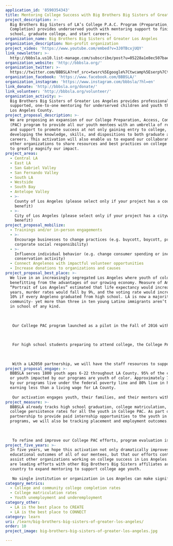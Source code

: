 ```yaml
---
application_id: '8590354343'
title: Mentoring College Success with Big Brothers Big Sisters of Greater LA
project_description: >-
  Big Brothers Big Sisters of LA’s College P.A.C. Program (Preparation, Access,
  Completion) provides underserved youth with mentoring support to finish high
  school, graduate college, and start careers.
organization_name: Big Brothers Big Sisters of Greater Los Angeles
organization_description: Non-profit organization
project_video: 'https://www.youtube.com/embed?v=3J0TBcxjUQY'
link_newsletter: >-
  http://bbbsla.us10.list-manage.com/subscribe/post?u=05228a1e8ec507baed8628ad0&id=4ad5abdbd8
organization_website: 'http://bbbsla.org/'
organization_twitter: >-
  https://twitter.com/BBBSLA?ref_src=twsrc%5Egoogle%7Ctwcamp%5Eserp%7Ctwgr%5Eauthor
organization_facebook: 'https://www.facebook.com/BBBSLA/'
organization_instagram: 'https://www.instagram.com/bbbsla/?hl=en'
link_donate: 'http://bbbsla.org/donate/'
link_volunteer: 'http://bbbsla.org/volunteer/'
organization_activity: >-
  Big Brothers Big Sisters of Greater Los Angeles provides professionally
  supported, one-to-one mentoring for underserved children and youth throughout
  Los Angeles County.
project_proposal_description: >-
  We are proposing an expansion of our College Preparation, Access, Completion
  (PAC) program to provide all our youth mentees with an umbrella of resources
  and support to promote success at not only gaining entry to college, but in
  developing the knowledge, skills, and dispositions to both graduate and start
  careers. This activation will also enable us to expand our collaborations with
  other organizations to share resources and best practices on college success
  to greatly magnify our impact.
project_areas:
  - Central LA
  - East LA
  - San Gabriel Valley
  - San Fernando Valley
  - South LA
  - Westside
  - South Bay
  - Antelope Valley
  - >-
    County of Los Angeles (please select only if your project has a countywide
    benefit)
  - >-
    City of Los Angeles (please select only if your project has a citywide
    benefit)
project_proposal_mobilize:
  - Trainings and/or in-person engagements
  - >-
    Encourage businesses to change practices (e.g. buycott, boycott, promote
    corporate social responsibility)
  - >-
    Influence individual behavior (e.g. change consumer spending or increase
    conservation activity)
  - Connect Angelenos with impactful volunteer opportunities
  - Increase donations to organizations and causes
project_proposal_best_place: >-
  We live in an increasingly segregated Los Angeles where youth of color are not
  benefitting from the advantages of our growing economy. Measure of America’s
  “Portrait of Los Angeles” estimated that life expectancy would increase by 1.5
  years, murder rates would fall by 9%, and the voting rate would increase by
  10% if every Angeleno graduated from high school. LA is now a majority Latino
  community- yet more than three in ten young Latino immigrants aren’t enrolled
  in school of any kind. 
   
   
   
   Our College PAC program launched as a pilot in the Fall of 2016 with a focus on 150 Juniors and Seniors in high school and 55 first year college students. Our pilot was particularly directed at first generation college bound youth of color, including many undocumented students. The core of the pilot program provides professionally supported mentorships to assist students with graduating high school, applying for college, and in persisting through the first year of postsecondary education. By facilitating a positive relationship that provides social, emotional, and academic support for youth, we can help them overcome the significant barriers holding them back from a college success. 
   
   
   
   For high school students preparing to attend college, the College PAC program team also provides supplementary workshops and materials to address common gaps in knowledge and skills of underserved youth, their families, and mentors. The College PAC program produced extremely promising results: 100% of the Littles receiving support from the program graduated high school and matriculated to a 2 or 4 year college and 100% of the mentees enrolled in college persisted through their first year of school. College PAC students in high school also improved their SAT scores by 119 points on average. In partnership with the LA Mayor’s Office, starting in 2018 all college youth in the program will also be eligible for paid internships at major entertainment corporations in fields such as tech, business development, and production as part of Mayor Eric Garcetti’s efforts to diversify the industry. 
   
   
   
   With a LA2050 partnership, we will have the staff resources to support college and career preparation and training for one-to-one mentoring of youth as early as 2nd grade that continues through college completion. This will directly impact 6000+ youth/mentors/families in our programs. Our current College PAC Coordinator will focus on developing the curriculum to support all mentors, mentees, and families. She will also focus on building upon our partnerships with the Mayor’s Office and the California Community Foundation’s Young Men of Color (YMOC) Initiative to share our resources and promote mentorship as a crucial component of college and career prep across the region.
project_proposal_engage: >-
  BBBSLA serves 1800 youth ages 6-22 throughout LA County. 95% of the children
  or youth impacted by our programs are youth of color. Approximately 70% served
  by our programs live under the federal poverty line and 80% live in households
  earning less than a living wage for LA County.
   
   Our activation engages youth, their families, and their mentors with the professional support of our staff to directly provide college and career resources and training yearly to over 6,000 Angelenos. In addition, the network of organizations and corporations with whom we collaborate to activate change play a crucial role in our success. Local partners include Comcast NBCUniversal, Sony, Paramount, Union Bank, the Mayor’s Office, California Community Foundation, and others. Our partners provide the access to amazing mentors, college and career prep, and the opportunity to share best practices across the region. For example, our College PAC newsletter is already a monthly resource we share with other non-profits and can reach well over 100,000 youth and community stakeholders through our current collaborators.
project_measure: >-
  BBBSLA already tracks high school graduation, college matriculation, and
  college persistence rates for all the youth in College PAC. As part of our new
  partnership to provide paid internship opportunities to the youth in our
  programs, we will also be tracking placement and employment outcomes. 
   
   
   
   To refine and improve our College PAC efforts, program evaluation is ongoing through our Progress Tracking System. The Progress Tracking System tracks quantitative and qualitative data from BBBSLA’s proprietary Agency Management System (collected quarterly), QuestionPro surveys and reports (collected bi-annually), SAT score data, and CALynx, a service provided by the California Futures Foundation to track college outcomes (collected annually). BBBSLA looks at all data collectively on an annual basis as part of developing its Annual Report. Evaluation is conducted by BBBSLA’s Grants Manager, Keith Mataya, and Yvette Sanchez, the College PAC Coordinator. Findings include evaluation of mentoring match success, college success indicators (knowledge of the college process, financial aid literacy, and college experience), standardized test prep scores, and college continuation rates.
project_five_years: >-
  In five years, we hope this activation not only dramatically improves the
  educational outcomes of all of our mentees, but that our efforts continue to
  assist other organizations working on college success in Los Angeles. We also
  are leading efforts with other Big Brothers Big Sisters affiliates around the
  country to expand mentoring to support college age youth. 
   
   No single institution or organization in Los Angeles can make significant progress on improving key education metrics on its own. We have already worked diligently to partner with others to magnify our impact. Support from LA2050 will provide us with the opportunity to grow our capacity and share our successes and resources with other organizations. Over the next five years, we believe the lessons we have learned, and continue to learn, can play a crucial role in the work with our partners on moving the needle on education outcomes for all youth in our community.
category_metrics:
  - College and community college completion rates
  - College matriculation rates
  - Youth unemployment and underemployment
category_other:
  - LA is the best place to CREATE
  - LA is the best place to CONNECT
category: learn
uri: /learn/big-brothers-big-sisters-of-greater-los-angeles/
order: 10
project_image: big-brothers-big-sisters-of-greater-los-angeles.jpg

---
```

